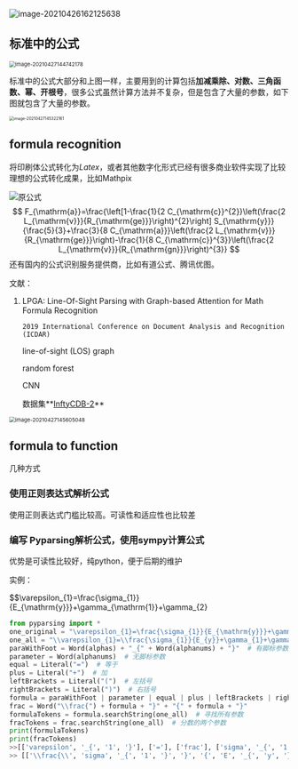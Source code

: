 ![image-20210426162125638](https://my-picbed.oss-cn-hangzhou.aliyuncs.com/img/20210426162135.png)

## 标准中的公式

<img src="https://my-picbed.oss-cn-hangzhou.aliyuncs.com/img/20210427144743.png" alt="image-20210427144742178" style="zoom:67%;" />

标准中的公式大部分和上图一样，主要用到的计算包括**加减乘除、对数、三角函数、幂、开根号**，很多公式虽然计算方法并不复杂，但是包含了大量的参数，如下图就包含了大量的参数。

<img src="https://my-picbed.oss-cn-hangzhou.aliyuncs.com/img/20210427145325.png" alt="image-20210427145322161" style="zoom: 50%;" />

## formula recognition

将印刷体公式转化为$Latex$，或者其他数字化形式已经有很多商业软件实现了比较理想的公式转化成果，比如Mathpix

![原公式](https://my-picbed.oss-cn-hangzhou.aliyuncs.com/img/20210427143953.png)
$$
F_{\mathrm{a}}=\frac{\left[1-\frac{1}{2 C_{\mathrm{c}}^{2}}\left(\frac{2 L_{\mathrm{v}}}{R_{\mathrm{ge}}}\right)^{2}\right] S_{\mathrm{y}}}{\frac{5}{3}+\frac{3}{8 C_{\mathrm{a}}}\left(\frac{2 L_{\mathrm{v}}}{R_{\mathrm{ge}}}\right)-\frac{1}{8 C_{\mathrm{c}}^{3}}\left(\frac{2 L_{\mathrm{v}}}{R_{\mathrm{gn}}}\right)^{3}}
$$
还有国内的公式识别服务提供商，比如有道公式、腾讯优图。

文献：

1. LPGA: Line-Of-Sight Parsing with Graph-based Attention for Math Formula Recognition

   `2019 International Conference on Document Analysis and Recognition (ICDAR)`

   line-of-sight (LOS) graph

   random forest

   CNN

   数据集**[InftyCDB-2](https://www.inftyproject.org/en/database.html)**

<img src="https://my-picbed.oss-cn-hangzhou.aliyuncs.com/img/20210427145607.png" alt="image-20210427145605048" style="zoom: 67%;" />

## formula to function

几种方式

### 使用正则表达式解析公式

使用正则表达式门槛比较高。可读性和适应性也比较差

### 编写 Pyparsing解析公式，使用sympy计算公式

优势是可读性比较好，纯python，便于后期的维护

实例：

$$\varepsilon_{1}=\frac{\sigma_{1}}{E_{\mathrm{y}}}+\gamma_{\mathrm{1}}+\gamma_{2}

```python
from pyparsing import *
one_original = "\varepsilon_{1}=\frac{\sigma_{1}}{E_{\mathrm{y}}}+\gamma_{\mathrm{1}}+\gamma_{2}"
one_all = "\\varepsilon_{1}=\\frac{\sigma_{1}}{E_{y}}+\gamma_{1}+\gamma_{2}"
paraWithFoot = Word(alphas) + "_{" + Word(alphanums) + "}"  # 有脚标参数
parameter = Word(alphanums)  # 无脚标参数
equal = Literal("=")  # 等于
plus = Literal("+")  # 加
leftBrackets = Literal("(")  # 左括号
rightBrackets = Literal(")")  # 右括号
formula = paraWithFoot | parameter | equal | plus | leftBrackets | rightBrackets
frac = Word("\\frac{") + formula + "}" + "{" + formula + "}"
formulaTokens = formula.searchString(one_all)  # 寻找所有参数
fracTokens = frac.searchString(one_all)  # 分数的两个参数
print(formulaTokens)
print(fracTokens)
>>[['varepsilon', '_{', '1', '}'], ['='], ['frac'], ['sigma', '_{', '1', '}'], ['E', '_{', 'y', '}'], ['+'], ['gamma', '_{', '1', '}'], ['+'], ['gamma', '_{', '2', '}']]
>> [['\\frac{\\', 'sigma', '_{', '1', '}', '}', '{', 'E', '_{', 'y', '}', '}']]
```

